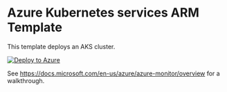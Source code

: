 # Azure Kubernetes services ARM Template


This template deploys an AKS cluster.

[![Deploy to Azure](https://azuredeploy.net/deploybutton.svg)](https://portal.azure.com/#create/Microsoft.Template/uri/https:%2F%2Fraw.githubusercontent.com%2FAmardaya%2Faks-arm-deployement%2Fmaster%2Fazuredeploy.json)

See https://docs.microsoft.com/en-us/azure/azure-monitor/overview for a walkthrough.

